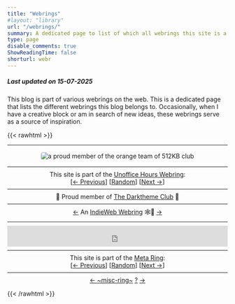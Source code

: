 ```yaml
---
title: "Webrings"
#layout: "library"
url: "/webrings/"
summary: A dedicated page to list of which all webrings this site is a part of.
type: page
disable_comments: true
ShowReadingTime: false
shorturl: webr
---
```


##### Last updated on 15-07-2025

This blog is part of various webrings on the web. This is a dedicated page that lists the different webrings this blog belongs to. Occasionally, when I have a creative block or am in search of new ideas, these webrings serve as a source of inspiration.

{{< rawhtml >}}
<hr style="margin: 0.5rem 0;">

<div style="display: flex; justify-content: center; width: 100%; border: none; text-decoration: none; margin: 0.5rem 0;">
  <a href="https://512kb.club" style="display: inline-block; border: none; border-bottom: none; text-decoration: none; box-shadow: none;">
    <img src="https://512kb.club/assets/images/orange-team.svg" 
         alt="a proud member of the orange team of 512KB club" 
         style="max-width: 100%; height: auto; border: none; border-bottom: none; text-decoration: none; box-shadow: none; margin: 0.5rem 0; border-radius: 4px;" />
  </a>
</div>

<hr style="margin: 0.5rem 0;">

<p style="text-align: center; margin: 0.5rem 0;">
  This site is part of the <a href="https://unofficehours.com">Unoffice Hours Webring</a>:<br/>
  [<a href="https://unofficehours.com/prev.html">← Previous</a>]
  [<a href="https://unofficehours.com/random.html">Random</a>]
  [<a href="https://unofficehours.com/next.html">Next →</a>]
</p>

<hr style="margin: 0.5rem 0;">

<p style="text-align: center; margin: 0.5rem 0;">
  👻 Proud member of <a href="https://darktheme.club/">The Darktheme Club</a> 👻
</p>

<hr style="margin: 0.5rem 0;">

<div style="text-align: center; margin: 0.5rem 0;">
  <a href="https://xn--sr8hvo.ws/previous">←</a>
  An <a href="https://xn--sr8hvo.ws">IndieWeb Webring</a> 🕸💍
  <a href="https://xn--sr8hvo.ws/next">→</a>
</div>

<hr style="margin: 0.5rem 0;">

<div style="margin: 0.5rem 0;">
  <iframe id="bucket-webring" 
          style="width: 100%; height: 3rem; border: none;" 
          src="https://webring.bucketfish.me/embed.html?name=Rishikesh">
  </iframe>
</div>

<hr style="margin: 0.5rem 0;">

<div style="text-align: center; margin: 0.5rem 0;">
  <p style="margin: 0.5rem 0;">
    This site is part of the <a href="https://meta-ring.hedy.dev/">Meta Ring</a>:<br/>
    [<a href="https://meta-ring.hedy.dev/previous">← Previous</a>]
    [<a href="https://meta-ring.hedy.dev/random">Random</a>]
    [<a href="https://meta-ring.hedy.dev/next">Next →</a>]
  </p>
</div>

<hr style="margin: 0.5rem 0;">

<div style="text-align: center; margin: 0.5rem 0;">
  <div id="miscri2">
    <a href='https://miscri.netlify.app/webring?action=prev'> ← </a>
    <a href='https://miscri.netlify.app/webring?action=home'>~misc-ring~</a>
    <a href='https://miscri.netlify.app/webring?action=rand'> ?</a>
    <a href='https://miscri.netlify.app/webring?action=next'> → </a>
  </div>
</div>

  
{{< /rawhtml >}}